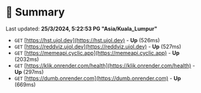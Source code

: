 # 📖 Summary
Last updated: **25/3/2024, 5:22:53 PG "Asia/Kuala_Lumpur"**

- `GET` [https://hst.ujol.dev](https://hst.ujol.dev) - **Up** (526ms)
- `GET` [https://reddviz.ujol.dev](https://reddviz.ujol.dev) - **Up** (527ms)
- `GET` [https://memeapi.cyclic.app](https://memeapi.cyclic.app) - **Up** (2032ms)
- `GET` [https://klik.onrender.com/health](https://klik.onrender.com/health) - **Up** (297ms)
- `GET` [https://dumb.onrender.com](https://dumb.onrender.com) - **Up** (669ms)
